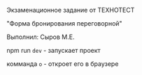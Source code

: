 Экзаменационное задание от ТЕХНОТЕСТ 

"Форма бронирования переговорной"

Выполнил: Сыров М.Е.

npm run `dev` - запускает проект

комманда `o` - откроет его в браузере
